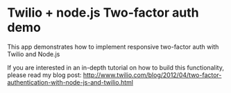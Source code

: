 # Twilio + node.js Two-factor auth demo

This app demonstrates how to implement responsive two-factor auth with Twilio and Node.js

If you are interested in an in-depth tutorial on how to build this functionality, please read my blog post: http://www.twilio.com/blog/2012/04/two-factor-authentication-with-node-js-and-twilio.html